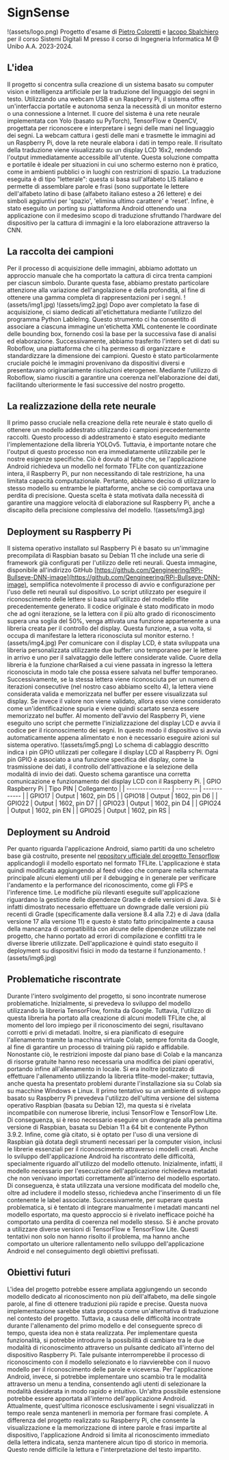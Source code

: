 # SignSense
!(assets/logo.png)
Progetto d'esame di [Pietro Coloretti](https://github.com/ogrish15) e [Iacopo Sbalchiero](https://github.com/IacopoSb) per il corso Sistemi Digitali M presso il corso di Ingegneria Informatica M @ Unibo A.A. 2023-2024.


## L'idea
Il progetto si concentra sulla creazione di un sistema basato su computer vision e intelligenza artificiale per la traduzione del linguaggio dei segni in testo. Utilizzando una webcam USB e un Raspberry Pi, il sistema offre un'interfaccia portatile e autonoma senza la necessità di un monitor esterno o una connessione a Internet.
Il cuore del sistema è una rete neurale implementata con Yolo (basato su PyTorch), TensorFlow e OpenCV, progettata per riconoscere e interpretare i segni delle mani nel linguaggio dei segni. La webcam cattura i gesti delle mani e trasmette le immagini ad un Raspberry Pi, dove la rete neurale elabora i dati in tempo reale.
Il risultato della traduzione viene visualizzato su un display LCD 16x2, rendendo l'output immediatamente accessibile all'utente. Questa soluzione compatta e portatile è ideale per situazioni in cui uno schermo esterno non è pratico, come in ambienti pubblici o in luoghi con restrizioni di spazio.
La traduzione eseguita è di tipo "letterale": questa si basa sull'alfabeto LIS italiano e permette di assemblare parole e frasi (sono supportate le lettere dell'alfabeto latino di base (alfabeto italiano esteso a 26 lettere) e dei simboli aggiuntivi per 'spazio', 'elimina ultimo carattere' e 'reset'.
Infine, è stato eseguito un porting su piattaforma Android ottenendo una applicazione con il medesimo scopo di traduzione sfruttando l'hardware del dispositivo per la cattura di immagini e la loro elaborazione attraverso la CNN. 
## La raccolta dei campioni
Per il processo di acquisizione delle immagini, abbiamo adottato un approccio manuale che ha comportato la cattura di circa trenta campioni per ciascun simbolo. Durante questa fase, abbiamo prestato particolare attenzione alla variazione dell'angolazione e della profondità, al fine di ottenere una gamma completa di rappresentazioni per i segni. 
!(assets/img1.jpg) !(assets/img2.jpg)
Dopo aver completato la fase di acquisizione, ci siamo dedicati all'etichettatura mediante l'utilizzo del programma Python LableImg.  Questo strumento ci ha consentito di associare a ciascuna immagine un'etichetta XML contenente le coordinate delle bounding box, fornendo così la base per la successiva fase di analisi ed elaborazione. Successivamente, abbiamo trasferito l'intero set di dati su Roboflow, una piattaforma che ci ha permesso di organizzare e standardizzare la dimensione dei campioni. Questo è stato particolarmente cruciale poiché le immagini provenivano da dispositivi diversi e presentavano originariamente risoluzioni eterogenee. Mediante l'utilizzo di Roboflow, siamo riusciti a garantire una coerenza nell'elaborazione dei dati, facilitando ulteriormente le fasi successive del nostro progetto.
## La realizzazione della rete neurale
Il primo passo cruciale nella creazione della rete neurale è stato quello di ottenere un modello addestrato utilizzando i campioni precedentemente raccolti. Questo processo di addestramento è stato eseguito mediante l'implementazione della libreria YOLOv5. Tuttavia, è importante notare che l'output di questo processo non era immediatamente utilizzabile per le nostre esigenze specifiche. Ciò è dovuto al fatto che, se l'applicazione Android richiedeva un modello nel formato TFLite con quantizzazione intera, il Raspberry Pi, pur non necessitando di tale restrizione, ha una limitata capacità computazionale. Pertanto, abbiamo deciso di utilizzare lo stesso modello su entrambe le piattaforme, anche se ciò comportava una perdita di precisione. Questa scelta è stata motivata dalla necessità di garantire una maggiore velocità di elaborazione sul Raspberry Pi, anche a discapito della precisione complessiva del modello.
!(assets/img3.jpg)
## Deployment su Raspberry Pi
Il sistema operativo installato sul Raspberry Pi è basato su un'immagine precompilata di Raspbian basato su Debian 11 che include una serie di framework già configurati per l'utilizzo delle reti neurali. Questa immagine, disponibile all'indirizzo GitHub [https://github.com/Qengineering/RPi-Bullseye-DNN-image](https://github.com/Qengineering/RPi-Bullseye-DNN-image), semplifica notevolmente il processo di avvio e configurazione per l'uso delle reti neurali sul dispositivo.
Lo script utilizzato per eseguire il riconoscimento delle lettere si basa sull'utilizzo del modello tflite precedentemente generato. Il codice originale è stato modificato in modo che ad ogni iterazione, se la lettera con il più alto grado di riconoscimento supera una soglia del 50%, venga attivata una funzione appartenente a una libreria creata per il controllo del display. Questa funzione, a sua volta, si occupa di manifestare la lettera riconosciuta sul monitor esterno.
!(assets/img4.jpg)
Per comunicare con il display LCD, è stata sviluppata una libreria personalizzata utilizzante due buffer: uno temporaneo per le lettere in arrivo e uno per il salvataggio delle lettere considerate valide. Cuore della libreria è la funzione charRaised a cui viene passata in ingresso la lettera riconosciuta in modo tale che possa essere salvata nel buffer temporaneo. Successivamente, se la stessa lettera viene riconosciuta per un numero di iterazioni consecutive (nel nostro caso abbiamo scelto 4), la lettera viene considerata valida e memorizzata nel buffer per essere visualizzata sul display. Se invece il valore non viene validato, allora esso viene considerato come un'identificazione spuria e viene quindi scartato senza essere memorizzato nel buffer. 
Al momento dell'avvio del Raspberry Pi, viene eseguito uno script che permette l'inizializzazione del display LCD e avvia il codice per il riconoscimento dei segni. In questo modo il dispositivo si avvia automaticamente appena alimentato e non è necessario eseguire azioni sul sistema operativo.
!(assets/img5.png)
Lo schema di cablaggio descritto indica i pin GPIO utilizzati per collegare il display LCD al Raspberry Pi. Ogni pin GPIO è associato a una funzione specifica del display, come la trasmissione dei dati, il controllo dell'attivazione e la selezione della modalità di invio dei dati. Questo schema garantisce una corretta comunicazione e funzionamento del display LCD con il Raspberry Pi.
| GPIO Raspberry Pi | Tipo PIN | Collegamento |
| ---------------- | -------- | ------------ |
| GPIO17           | Output   | 1602, pin D5 |
| GPIO18           | Output   | 1602, pin D6 |
| GPIO22           | Output   | 1602, pin D7 |
| GPIO23           | Output   | 1602, pin D4 |
| GPIO24           | Output   | 1602, pin EN |
| GPIO25           | Output   | 1602, pin RS |


## Deployment su Android
Per quanto riguarda l'applicazione Android, siamo partiti da uno scheletro base già costruito, presente nel [repository ufficiale del progetto Tensorflow](https://github.com/tensorflow/examples/tree/master/lite/examples/object_detection) applicandogli il modello esportato nel formato TFLite.
L'applicazione è stata quindi modificata aggiungendo al feed video che compare nella schermata principale alcuni elementi utili per il debugging e in generale per verificare l'andamento e la performance del riconoscimento, come gli FPS e l'inference time. 
Le modifiche più rilevanti eseguite sull'applicazione riguardano la gestione delle dipendenze Gradle e delle versioni di Java. Si è infatti dimostrato necessario effettuare un downgrade dalle versioni più recenti di Gradle (specificamente dalla versione 8.4 alla 7.2) e di Java (dalla versione 17 alla versione 11) e questo è stato fatto principalmente a causa della mancanza di compatibilità con alcune delle dipendenze utilizzate nel progetto, che hanno portato ad errori di compilazione e conflitti tra le diverse librerie utilizzate. Dell'applicazione è quindi stato eseguito il deployment su dispositivi fisici in modo da testarne il funzionamento. 
!(assets/img6.jpg)
## Problematiche riscontrate
Durante l'intero svolgimento del progetto, si sono incontrate numerose problematiche. Inizialmente, si prevedeva lo sviluppo del modello utilizzando la libreria TensorFlow, fornita da Google. Tuttavia, l'utilizzo di questa libreria ha portato alla creazione di alcuni modelli TFLite che, al momento del loro impiego per il riconoscimento dei segni, risultavano corrotti e privi di metadati. Inoltre, si era pianificato di eseguire l'allenamento tramite la macchina virtuale Colab, sempre fornita da Google, al fine di garantire un processo di training più rapido e affidabile. Nonostante ciò, le restrizioni imposte dal piano base di Colab e la mancanza di risorse gratuite hanno reso necessaria una modifica dei piani operativi, portando infine all'allenamento in locale. Si era inoltre ipotizzato di effettuare l'allenamento utilizzando la libreria tflite-model-maker; tuttavia, anche questa ha presentato problemi durante l'installazione sia su Colab sia su macchine Windows e Linux.
Il primo tentativo su un ambiente di sviluppo basato su Raspberry Pi prevedeva l'utilizzo dell'ultima versione del sistema operativo Raspbian (basata su Debian 12), ma questa si è rivelata incompatibile con numerose librerie, inclusi TensorFlow e TensorFlow Lite. Di conseguenza, si è reso necessario eseguire un downgrade alla penultima versione di Raspbian, basata su Debian 11 a 64 bit e contenente Python 3.9.2. Infine, come già citato, si è optato per l'uso di una versione di Raspbian già dotata degli strumenti necessari per la computer vision, inclusi le librerie essenziali per il riconoscimento attraverso i modelli creati.
Anche lo sviluppo dell'applicazione Android ha riscontrato delle difficoltà, specialmente riguardo all'utilizzo del modello ottenuto. Inizialmente, infatti, il modello necessario per l'esecuzione dell'applicazione richiedeva metadati che non venivano importati correttamente all'interno del modello esportato. Di conseguenza, è stata utilizzata una versione modificata del modello che, oltre ad includere il modello stesso, richiedeva anche l'inserimento di un file contenente le label associate.
Successivamente, per superare questa problematica, si è tentato di integrare manualmente i metadati mancanti nel modello esportato, ma questo approccio si è rivelato inefficace poiché ha comportato una perdita di coerenza nel modello stesso. Si è anche provato a utilizzare diverse versioni di TensorFlow e TensorFlow Lite. Questi tentativi non solo non hanno risolto il problema, ma hanno anche comportato un ulteriore rallentamento nello sviluppo dell'applicazione Android e nel conseguimento degli obiettivi prefissati.
## Obiettivi futuri
L'idea del progetto potrebbe essere ampliata aggiungendo un secondo modello dedicato al riconoscimento non più dell'alfabeto, ma delle singole parole, al fine di ottenere traduzioni più rapide e precise. Questa nuova implementazione sarebbe stata proposta come un'alternativa di traduzione nel contesto del progetto. Tuttavia, a causa delle difficoltà incontrate durante l'allenamento del primo modello e del conseguente spreco di tempo, questa idea non è stata realizzata.
Per implementare questa funzionalità, si potrebbe introdurre la possibilità di cambiare tra le due modalità di riconoscimento attraverso un pulsante dedicato all'interno del dispositivo Raspberry Pi. Tale pulsante interromperebbe il processo di riconoscimento con il modello selezionato e lo riavvierebbe con il nuovo modello per il riconoscimento delle parole e viceversa. Per l'applicazione Android, invece, si potrebbe implementare uno scambio tra le modalità attraverso un menu a tendina, consentendo agli utenti di selezionare la modalità desiderata in modo rapido e intuitivo.
Un'altra possibile estensione potrebbe essere apportata all'interno dell'applicazione Android. Attualmente, quest'ultima riconosce esclusivamente i segni visualizzati in tempo reale senza mantenerli in memoria per formare frasi complete. A differenza del progetto realizzato su Raspberry Pi, che consente la visualizzazione e la memorizzazione di intere parole e frasi impartite al dispositivo, l'applicazione Android si limita al riconoscimento immediato della lettera indicata, senza mantenere alcun tipo di storico in memoria. Questo rende difficile la lettura e l'interpretazione del testo impartito.
